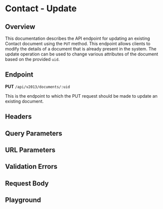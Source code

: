 <script setup>
import "@/style.css"
import SwaggerUI from "@/swagger/view/SwaggerUI.vue"
import swaggerJson from "@/swagger/json/contact/update.json";

const swaggerSpecs = [
  { json: swaggerJson, protected: true },
];
</script>

# Contact - Update

## Overview

This documentation describes the API endpoint for updating an existing Contact document using the `PUT` method. This endpoint allows clients to modify the details of a document that is already present in the system. The update operation can be used to change various attributes of the document based on the provided `uid`.

## Endpoint

**PUT** `/api/v2013/documents/:uid`

This is the endpoint to which the PUT request should be made to update an existing document.

## Headers
<!--@include: @/../components/common/header/authorization-realm.md-->

## Query Parameters
<!--@include: @/../components/common/query/schema.md-->

## URL Parameters
<!--@include: @/../components/common/url/uid.md-->

## Validation Errors
<!--@include: @/../components/common/validation-error.md-->

## Request Body
<!--@include: @/../components/contact/request-body.md-->

## Playground

<SwaggerUI :swaggerSpecs="swaggerSpecs"/>